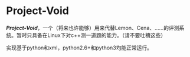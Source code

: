 Project-Void
================

***Project-Void***，一个（将来也许能够）用来代替Lemon、Cena、……的评测系统。暂时只具备在Linux下对c++测一道题的能力。（请不要吐槽这些）

实现基于python和xml，python2.6+和python3均能正常运行。